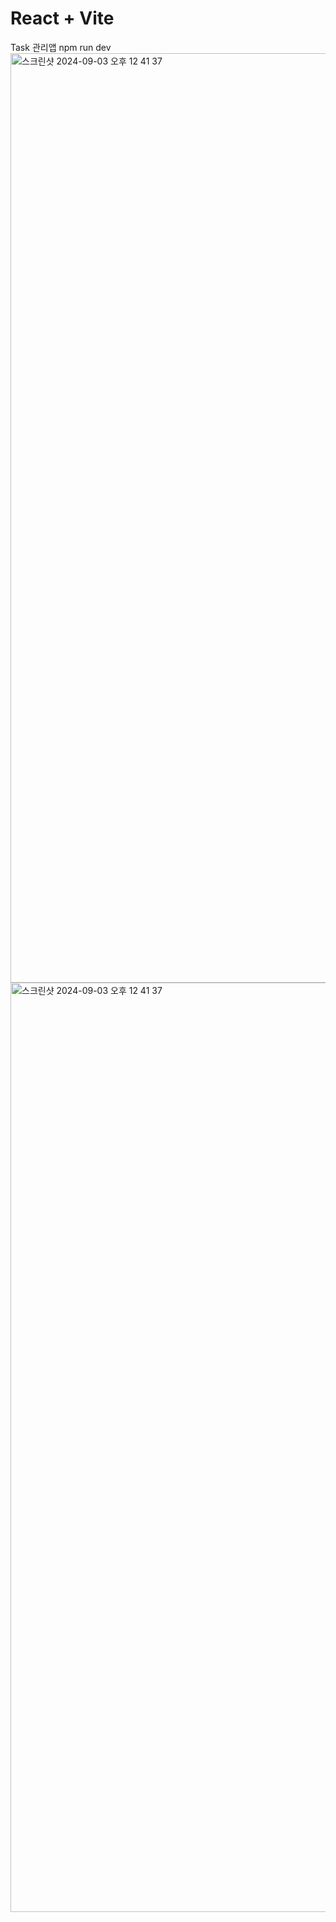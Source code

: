 # React + Vite
Task 관리앱
npm run dev
<img width="1487" alt="스크린샷 2024-09-03 오후 12 41 37" src="https://github.com/user-attachments/assets/17f8de33-6e98-4463-a7cd-1c8e5ec01dd2">
<img width="1487" alt="스크린샷 2024-09-03 오후 12 41 37" src="https://github.com/user-attachments/assets/da72eca6-debf-42c5-a6c1-bbaa3ed3a6b8">



